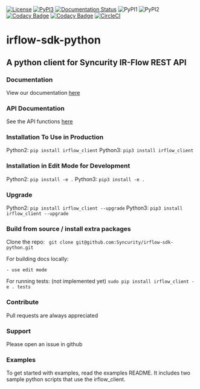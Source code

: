 [![License](https://img.shields.io/badge/License-Apache%202.0-blue.svg)](https://opensource.org/licenses/Apache-2.0)
[![PyPI3](https://img.shields.io/badge/pypi-1.5.9-blue.svg)](https://pypi.org/project/irflow-client/)
[![Documentation Status](https://readthedocs.com/projects/syncurity-irflow-sdk-python/badge/?version=latest)](https://syncurity-irflow-sdk-python.readthedocs-hosted.com/en/latest/?badge=latest)
![PyPI1](https://img.shields.io/badge/python-2.7+-brightgreen.svg)
![PyPI2](https://img.shields.io/badge/python-3.6+-brightgreen.svg)
[![Codacy Badge](https://api.codacy.com/project/badge/Grade/47bf392599fb4d27931d4d1225e37835)](https://www.codacy.com?utm_source=github.com&amp;utm_medium=referral&amp;utm_content=Syncurity/irflow-sdk-python&amp;utm_campaign=Badge_Grade)
[![Codacy Badge](https://api.codacy.com/project/badge/Coverage/47bf392599fb4d27931d4d1225e37835)](https://www.codacy.com?utm_source=github.com&utm_medium=referral&utm_content=Syncurity/irflow-sdk-python&utm_campaign=Badge_Coverage)
[![CircleCI](https://circleci.com/gh/Syncurity/irflow-sdk-python.svg?style=svg&circle-token=19e583ed7083a852759e89dfac9e744a2d854088)](https://circleci.com/gh/Syncurity/irflow-sdk-python)

# irflow-sdk-python

## A python client for Syncurity IR-Flow REST API

### Documentation
View our documentation [here](https://syncurity-irflow-sdk-python.readthedocs-hosted.com/en/latest/)

### API Documentation
See the API functions [here](https://syncurity-irflow-sdk-python.readthedocs-hosted.com/en/latest/class.html#class)

### Installation To Use in Production
Python2: `pip install irflow_client`
Python3: `pip3 install irflow_client`

### Installation in Edit Mode for Development
Python2: `pip install -e .`
Python3: `pip3 install -e .`

### Upgrade
Python2: `pip install irflow_client --upgrade`
Python3: `pip3 install irflow_client --upgrade`

### Build from source / install extra packages
Clone the repo:
` git clone git@github.com:Syncurity/irflow-sdk-python.git`  

For building docs locally:

    - use edit mode

For running tests: (not implemented yet)
`sudo pip install irflow_client -e . tests`

### Contribute
Pull requests are always appreciated

### Support
Please open an issue in github

### Examples
To get started with examples, read the examples README.
It includes two sample python scripts that use the irflow_client.
